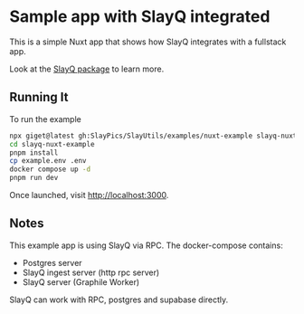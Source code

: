 # Sample app with SlayQ integrated

This is a simple Nuxt app that shows how SlayQ integrates with a fullstack app.

Look at the [SlayQ package](https://github.com/SlayPics/SlayUtils/tree/main/packages/slay-q) to learn more.

## Running It

To run the example

```bash
npx giget@latest gh:SlayPics/SlayUtils/examples/nuxt-example slayq-nuxt-example --install
cd slayq-nuxt-example
pnpm install
cp example.env .env
docker compose up -d
pnpm run dev
```
Once launched, visit [http://localhost:3000](http://localhost:3000).

## Notes
This example app is using SlayQ via RPC.  The docker-compose contains:

* Postgres server
* SlayQ ingest server (http rpc server)
* SlayQ server (Graphile Worker)

SlayQ can work with RPC, postgres and supabase directly.